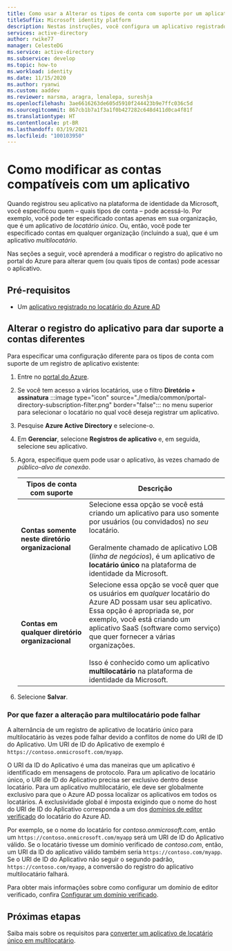 ```yaml
---
title: Como usar a Alterar os tipos de conta com suporte por um aplicativo | Azure
titleSuffix: Microsoft identity platform
description: Nestas instruções, você configura um aplicativo registrado na plataforma de identidade da Microsoft para alterar quem (ou quais contas) pode acessar o aplicativo.
services: active-directory
author: rwike77
manager: CelesteDG
ms.service: active-directory
ms.subservice: develop
ms.topic: how-to
ms.workload: identity
ms.date: 11/15/2020
ms.author: ryanwi
ms.custom: aaddev
ms.reviewer: marsma, aragra, lenalepa, sureshja
ms.openlocfilehash: 3ae6616263de605d5910f244423b9e7ffc036c5d
ms.sourcegitcommit: 867cb1b7a1f3a1f0b427282c648d411d0ca4f81f
ms.translationtype: HT
ms.contentlocale: pt-BR
ms.lasthandoff: 03/19/2021
ms.locfileid: "100103950"
---
```

# <a name="how-to-modify-the-accounts-supported-by-an-application"></a>Como modificar as contas compatíveis com um aplicativo

Quando registrou seu aplicativo na plataforma de identidade da Microsoft, você especificou quem – quais tipos de conta – pode acessá-lo. Por exemplo, você pode ter especificado contas apenas em sua organização, que é um aplicativo de *locatário único*. Ou, então, você pode ter especificado contas em qualquer organização (incluindo a sua), que é um aplicativo *multilocatário*.

Nas seções a seguir, você aprenderá a modificar o registro do aplicativo no portal do Azure para alterar quem (ou quais tipos de contas) pode acessar o aplicativo.

## <a name="prerequisites"></a>Pré-requisitos

* Um [aplicativo registrado no locatário do Azure AD](quickstart-register-app.md)

## <a name="change-the-application-registration-to-support-different-accounts"></a>Alterar o registro do aplicativo para dar suporte a contas diferentes

Para especificar uma configuração diferente para os tipos de conta com suporte de um registro de aplicativo existente:

1. Entre no <a href="https://portal.azure.com/" target="_blank">portal do Azure</a>.
1. Se você tem acesso a vários locatários, use o filtro **Diretório + assinatura** :::image type="icon" source="./media/common/portal-directory-subscription-filter.png" border="false"::: no menu superior para selecionar o locatário no qual você deseja registrar um aplicativo.
1. Pesquise **Azure Active Directory** e selecione-o.
1. Em **Gerenciar**, selecione **Registros de aplicativo** e, em seguida, selecione seu aplicativo.
1. Agora, especifique quem pode usar o aplicativo, às vezes chamado de *público-alvo de conexão*.

    | Tipos de conta com suporte | Descrição |
    |-------------------------|-------------|
    | **Contas somente neste diretório organizacional** | Selecione essa opção se você está criando um aplicativo para uso somente por usuários (ou convidados) no *seu* locatário.<br><br>Geralmente chamado de aplicativo LOB (*linha de negócios*), é um aplicativo de **locatário único** na plataforma de identidade da Microsoft. |
    | **Contas em qualquer diretório organizacional** | Selecione essa opção se você quer que os usuários em *qualquer* locatário do Azure AD possam usar seu aplicativo. Essa opção é apropriada se, por exemplo, você está criando um aplicativo SaaS (software como serviço) que quer fornecer a várias organizações.<br><br>Isso é conhecido como um aplicativo **multilocatário** na plataforma de identidade da Microsoft. |
1. Selecione **Salvar**.

### <a name="why-changing-to-multi-tenant-can-fail"></a>Por que fazer a alteração para multilocatário pode falhar

A alternância de um registro de aplicativo de locatário único para multilocatário às vezes pode falhar devido a conflitos de nome do URI de ID do Aplicativo. Um URI de ID do Aplicativo de exemplo é `https://contoso.onmicrosoft.com/myapp`.

O URI da ID do Aplicativo é uma das maneiras que um aplicativo é identificado em mensagens de protocolo. Para um aplicativo de locatário único, o URI de ID do Aplicativo precisa ser exclusivo dentro desse locatário. Para um aplicativo multilocatário, ele deve ser globalmente exclusivo para que o Azure AD possa localizar os aplicativos em todos os locatários. A exclusividade global é imposta exigindo que o nome do host do URI de ID do Aplicativo corresponda a um dos [domínios de editor verificado](howto-configure-publisher-domain.md) do locatário do Azure AD.

Por exemplo, se o nome do locatário for *contoso.onmicrosoft.com*, então um `https://contoso.onmicrosoft.com/myapp` será um URI de ID do Aplicativo válido. Se o locatário tivesse um domínio verificado de *contoso.com*, então, um URI da ID do aplicativo válido também seria `https://contoso.com/myapp`. Se o URI de ID do Aplicativo não seguir o segundo padrão, `https://contoso.com/myapp`, a conversão do registro do aplicativo multilocatário falhará.

Para obter mais informações sobre como configurar um domínio de editor verificado, confira [Configurar um domínio verificado](howto-configure-publisher-domain.md).

## <a name="next-steps"></a>Próximas etapas

Saiba mais sobre os requisitos para [converter um aplicativo de locatário único em multilocatário](howto-convert-app-to-be-multi-tenant.md).
